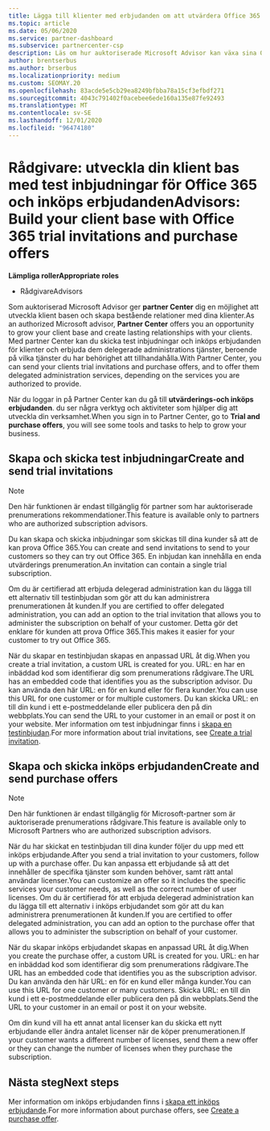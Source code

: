 ```yaml
---
title: Lägga till klienter med erbjudanden om att utvärdera Office 365
ms.topic: article
ms.date: 05/06/2020
ms.service: partner-dashboard
ms.subservice: partnercenter-csp
description: Läs om hur auktoriserade Microsoft Advisor kan växa sina Office 365-prenumerationer. Skapa och skicka test inbjudningar för Office 365 och Köp erbjudanden till klienter.
author: brentserbus
ms.author: brserbus
ms.localizationpriority: medium
ms.custom: SEOMAY.20
ms.openlocfilehash: 83acde5e5cb29ea8249bfbba78a15cf3efbdf271
ms.sourcegitcommit: 4043c791402f0acebee6ede160a135e87fe92493
ms.translationtype: MT
ms.contentlocale: sv-SE
ms.lasthandoff: 12/01/2020
ms.locfileid: "96474180"
---
```

# <a name="advisors-build-your-client-base-with-office-365-trial-invitations-and-purchase-offers"></a><span data-ttu-id="ade84-104">Rådgivare: utveckla din klient bas med test inbjudningar för Office 365 och inköps erbjudanden</span><span class="sxs-lookup"><span data-stu-id="ade84-104">Advisors: Build your client base with Office 365 trial invitations and purchase offers</span></span>


<span data-ttu-id="ade84-105">**Lämpliga roller**</span><span class="sxs-lookup"><span data-stu-id="ade84-105">**Appropriate roles**</span></span>

- <span data-ttu-id="ade84-106">Rådgivare</span><span class="sxs-lookup"><span data-stu-id="ade84-106">Advisors</span></span>


<span data-ttu-id="ade84-107">Som auktoriserad Microsoft Advisor ger **partner Center** dig en möjlighet att utveckla klient basen och skapa bestående relationer med dina klienter.</span><span class="sxs-lookup"><span data-stu-id="ade84-107">As an authorized Microsoft advisor, **Partner Center** offers you an opportunity to grow your client base and create lasting relationships with your clients.</span></span> <span data-ttu-id="ade84-108">Med partner Center kan du skicka test inbjudningar och inköps erbjudanden för klienter och erbjuda dem delegerade administrations tjänster, beroende på vilka tjänster du har behörighet att tillhandahålla.</span><span class="sxs-lookup"><span data-stu-id="ade84-108">With Partner Center, you can send your clients trial invitations and purchase offers, and to offer them delegated administration services, depending on the services you are authorized to provide.</span></span>

<span data-ttu-id="ade84-109">När du loggar in på Partner Center kan du gå till **utvärderings-och inköps erbjudanden**. du ser några verktyg och aktiviteter som hjälper dig att utveckla din verksamhet.</span><span class="sxs-lookup"><span data-stu-id="ade84-109">When you sign in to Partner Center, go to **Trial and purchase offers**, you will see some tools and tasks to help to grow your business.</span></span>

## <a name="create-and-send-trial-invitations"></a><span data-ttu-id="ade84-110">Skapa och skicka test inbjudningar</span><span class="sxs-lookup"><span data-stu-id="ade84-110">Create and send trial invitations</span></span>

> [!NOTE]
> <span data-ttu-id="ade84-111">Den här funktionen är endast tillgänglig för partner som har auktoriserade prenumerations rekommendationer.</span><span class="sxs-lookup"><span data-stu-id="ade84-111">This feature is available only to partners who are authorized subscription advisors.</span></span>

<span data-ttu-id="ade84-112">Du kan skapa och skicka inbjudningar som skickas till dina kunder så att de kan prova Office 365.</span><span class="sxs-lookup"><span data-stu-id="ade84-112">You can create and send invitations to send to your customers so they can try out Office 365.</span></span> <span data-ttu-id="ade84-113">En inbjudan kan innehålla en enda utvärderings prenumeration.</span><span class="sxs-lookup"><span data-stu-id="ade84-113">An invitation can contain a single trial subscription.</span></span>

<span data-ttu-id="ade84-114">Om du är certifierad att erbjuda delegerad administration kan du lägga till ett alternativ till testinbjudan som gör att du kan administrera prenumerationen åt kunden.</span><span class="sxs-lookup"><span data-stu-id="ade84-114">If you are certified to offer delegated administration, you can add an option to the trial invitation that allows you to administer the subscription on behalf of your customer.</span></span> <span data-ttu-id="ade84-115">Detta gör det enklare för kunden att prova Office 365.</span><span class="sxs-lookup"><span data-stu-id="ade84-115">This makes it easier for your customer to try out Office 365.</span></span>

<span data-ttu-id="ade84-116">När du skapar en testinbjudan skapas en anpassad URL åt dig.</span><span class="sxs-lookup"><span data-stu-id="ade84-116">When you create a trial invitation, a custom URL is created for you.</span></span> <span data-ttu-id="ade84-117">URL: en har en inbäddad kod som identifierar dig som prenumerations rådgivare.</span><span class="sxs-lookup"><span data-stu-id="ade84-117">The URL has an embedded code that identifies you as the subscription advisor.</span></span> <span data-ttu-id="ade84-118">Du kan använda den här URL: en för en kund eller för flera kunder.</span><span class="sxs-lookup"><span data-stu-id="ade84-118">You can use this URL for one customer or for multiple customers.</span></span> <span data-ttu-id="ade84-119">Du kan skicka URL: en till din kund i ett e-postmeddelande eller publicera den på din webbplats.</span><span class="sxs-lookup"><span data-stu-id="ade84-119">You can send the URL to your customer in an email or post it on your website.</span></span>
<span data-ttu-id="ade84-120">Mer information om test inbjudningar finns i [skapa en testinbjudan](advisors-create-a-trial-invitation.md).</span><span class="sxs-lookup"><span data-stu-id="ade84-120">For more information about trial invitations, see [Create a trial invitation](advisors-create-a-trial-invitation.md).</span></span>

## <a name="create-and-send-purchase-offers"></a><span data-ttu-id="ade84-121">Skapa och skicka inköps erbjudanden</span><span class="sxs-lookup"><span data-stu-id="ade84-121">Create and send purchase offers</span></span>

> [!NOTE]
> <span data-ttu-id="ade84-122">Den här funktionen är endast tillgänglig för Microsoft-partner som är auktoriserade prenumerations rådgivare.</span><span class="sxs-lookup"><span data-stu-id="ade84-122">This feature is available only to Microsoft Partners who are authorized subscription advisors.</span></span>

<span data-ttu-id="ade84-123">När du har skickat en testinbjudan till dina kunder följer du upp med ett inköps erbjudande.</span><span class="sxs-lookup"><span data-stu-id="ade84-123">After you send a trial invitation to your customers, follow up with a purchase offer.</span></span> <span data-ttu-id="ade84-124">Du kan anpassa ett erbjudande så att det innehåller de specifika tjänster som kunden behöver, samt rätt antal användar licenser.</span><span class="sxs-lookup"><span data-stu-id="ade84-124">You can customize an offer so it includes the specific services your customer needs, as well as the correct number of user licenses.</span></span> <span data-ttu-id="ade84-125">Om du är certifierad för att erbjuda delegerad administration kan du lägga till ett alternativ i inköps erbjudandet som gör att du kan administrera prenumerationen åt kunden.</span><span class="sxs-lookup"><span data-stu-id="ade84-125">If you are certified to offer delegated administration, you can add an option to the purchase offer that allows you to administer the subscription on behalf of your customer.</span></span>

<span data-ttu-id="ade84-126">När du skapar inköps erbjudandet skapas en anpassad URL åt dig.</span><span class="sxs-lookup"><span data-stu-id="ade84-126">When you create the purchase offer, a custom URL is created for you.</span></span> <span data-ttu-id="ade84-127">URL: en har en inbäddad kod som identifierar dig som prenumerations rådgivare.</span><span class="sxs-lookup"><span data-stu-id="ade84-127">The URL has an embedded code that identifies you as the subscription advisor.</span></span> <span data-ttu-id="ade84-128">Du kan använda den här URL: en för en kund eller många kunder.</span><span class="sxs-lookup"><span data-stu-id="ade84-128">You can use this URL for one customer or many customers.</span></span> <span data-ttu-id="ade84-129">Skicka URL: en till din kund i ett e-postmeddelande eller publicera den på din webbplats.</span><span class="sxs-lookup"><span data-stu-id="ade84-129">Send the URL to your customer in an email or post it on your website.</span></span>

<span data-ttu-id="ade84-130">Om din kund vill ha ett annat antal licenser kan du skicka ett nytt erbjudande eller ändra antalet licenser när de köper prenumerationen.</span><span class="sxs-lookup"><span data-stu-id="ade84-130">If your customer wants a different number of licenses, send them a new offer or they can change the number of licenses when they purchase the subscription.</span></span>

## <a name="next-steps"></a><span data-ttu-id="ade84-131">Nästa steg</span><span class="sxs-lookup"><span data-stu-id="ade84-131">Next steps</span></span>

<span data-ttu-id="ade84-132">Mer information om inköps erbjudanden finns i [skapa ett inköps erbjudande](advisor-create-a-purchase-offer.md).</span><span class="sxs-lookup"><span data-stu-id="ade84-132">For more information about purchase offers, see [Create a purchase offer](advisor-create-a-purchase-offer.md).</span></span>
